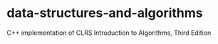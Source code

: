 # data-structures-and-algorithms
C++ implementation of CLRS Introduction to Algorithms, Third Edition

